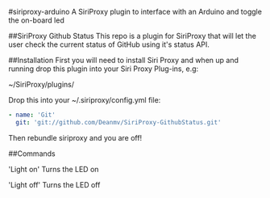 #siriproxy-arduino
A SiriProxy plugin to interface with an Arduino and toggle the on-board led

##SiriProxy Github Status
This repo is a plugin for SiriProxy that will let the user check the current status of GitHub using it's status API.

##Installation
First you will need to install Siri Proxy and when up and running drop this plugin into your Siri Proxy Plug-ins, e.g:

~/SiriProxy/plugins/

Drop this into your ~/.siriproxy/config.yml file:

```yml
- name: 'Git'
  git: 'git://github.com/Deanmv/SiriProxy-GithubStatus.git'
```

Then rebundle siriproxy and you are off!

##Commands

'Light on'
Turns the LED on

'Light off'
Turns the LED off
